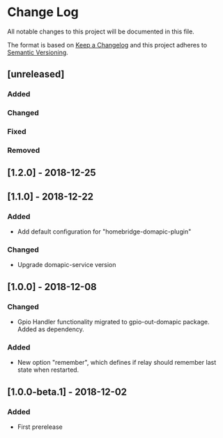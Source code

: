 # Change Log
All notable changes to this project will be documented in this file.

The format is based on [Keep a Changelog](http://keepachangelog.com/) 
and this project adheres to [Semantic Versioning](http://semver.org/).

## [unreleased]
### Added
### Changed
### Fixed
### Removed

## [1.2.0] - 2018-12-25

## [1.1.0] - 2018-12-22
### Added
- Add default configuration for "homebridge-domapic-plugin"

### Changed
- Upgrade domapic-service version

## [1.0.0] - 2018-12-08
### Changed
- Gpio Handler functionality migrated to gpio-out-domapic package. Added as dependency.

### Added
- New option "remember", which defines if relay should remember last state when restarted.

## [1.0.0-beta.1] - 2018-12-02
### Added
- First prerelease
